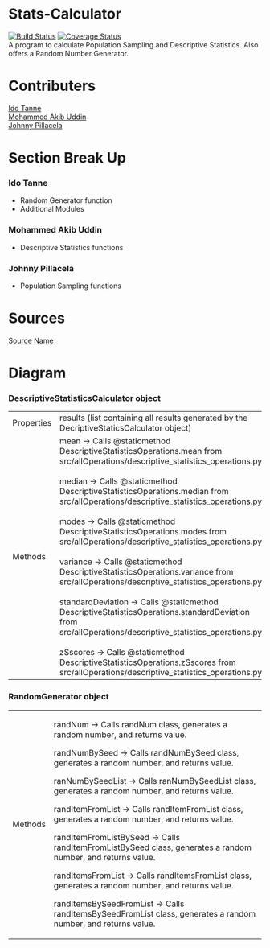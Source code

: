 # Stats-Calculator
[![Build Status](https://travis-ci.com/IS218-Spring21/Stats-Calculator.svg?branch=master)](https://travis-ci.com/IS218-Spring21/Stats-Calculator)
[![Coverage Status](https://coveralls.io/repos/github/IS218-Spring21/Stats-Calculator/badge.svg?branch=master)](https://coveralls.io/github/IS218-Spring21/Stats-Calculator?branch=master) <br>
A program to calculate Population Sampling and Descriptive Statistics. Also offers a Random Number Generator.

# Contributers
[Ido Tanne](https://github.com/itanne99) <br>
[Mohammed Akib Uddin](https://github.com/mohdAkibUddin) <br>
[Johnny Pillacela](https://github.com/JohnnyPillacela)

# Section Break Up
### Ido Tanne
 - Random Generator function
 - Additional Modules
### Mohammed Akib Uddin
 - Descriptive Statistics functions
### Johnny Pillacela
 - Population Sampling functions
# Sources
[Source Name](https://www.google.com/)

# Diagram
### DescriptiveStatisticsCalculator object
<table>
<tbody>
<tr>
<td>Properties</td>
<td>results (list containing all results generated by the DecriptiveStaticsCalculator object)</td>
</tr>
<tr>
<td>Methods</td>
<td>mean &rarr; Calls @staticmethod DescriptiveStatisticsOperations.mean from src/allOperations/descriptive_statistics_operations.py<br/><br/>median &rarr; Calls @staticmethod DescriptiveStatisticsOperations.median from src/allOperations/descriptive_statistics_operations.py<br/><br/>modes &rarr; Calls @staticmethod DescriptiveStatisticsOperations.modes from src/allOperations/descriptive_statistics_operations.py<br/><br/>variance &rarr; Calls @staticmethod DescriptiveStatisticsOperations.variance from src/allOperations/descriptive_statistics_operations.py<br/><br/>standardDeviation &rarr; Calls @staticmethod DescriptiveStatisticsOperations.standardDeviation from src/allOperations/descriptive_statistics_operations.py<br/><br/>zSscores &rarr; Calls @staticmethod DescriptiveStatisticsOperations.zSscores from src/allOperations/descriptive_statistics_operations.py</td>
</tr>
</tbody>
</table>

### RandomGenerator object
<table>
<tbody>
<tr>
<td>Methods</td>
<td>
<p>randNum &rarr; Calls randNum class, generates a random number, and returns value.</p>
<p>randNumBySeed &rarr; Calls randNumBySeed class, generates a random number, and returns value.</p>
<p>ranNumBySeedList &rarr; Calls&nbsp;ranNumBySeedList class, generates a random number, and returns value.</p>
<p>randItemFromList &rarr; Calls randItemFromList class, generates a random number, and returns value.</p>
<p>randItemFromListBySeed &rarr; Calls randItemFromListBySeed class, generates a random number, and returns value.</p>
<p>randItemsFromList &rarr; Calls randItemsFromList class, generates a random number, and returns value.</p>
<p>randItemsBySeedFromList &rarr; Calls randItemsBySeedFromList class, generates a random number, and returns value.</p>
</td>
</tr>
</tbody>
</table>
